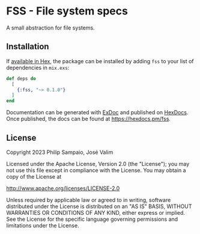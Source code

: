 # FSS - File system specs

A small abstraction for file systems.

## Installation

If [available in Hex](https://hex.pm/docs/publish), the package can be installed
by adding `fss` to your list of dependencies in `mix.exs`:

```elixir
def deps do
  [
    {:fss, "~> 0.1.0"}
  ]
end
```

Documentation can be generated with [ExDoc](https://github.com/elixir-lang/ex_doc)
and published on [HexDocs](https://hexdocs.pm). Once published, the docs can
be found at <https://hexdocs.pm/fss>.


## License

Copyright 2023 Philip Sampaio, José Valim

Licensed under the Apache License, Version 2.0 (the "License");
you may not use this file except in compliance with the License.
You may obtain a copy of the License at

   http://www.apache.org/licenses/LICENSE-2.0

Unless required by applicable law or agreed to in writing, software
distributed under the License is distributed on an "AS IS" BASIS,
WITHOUT WARRANTIES OR CONDITIONS OF ANY KIND, either express or implied.
See the License for the specific language governing permissions and
limitations under the License.
